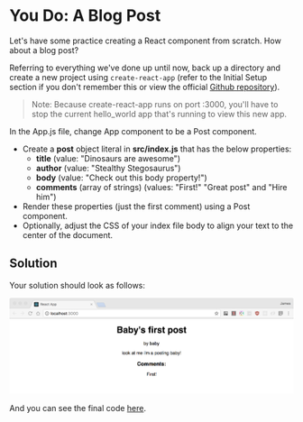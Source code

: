 # You Do: A Blog Post #

Let's have some practice creating a React component from scratch. How about a blog post?

Referring to everything we've done up until now, back up a directory and create a new project using `create-react-app` (refer to the Initial Setup section if you don't remember this or view the official [Github repository](https://github.com/facebookincubator/create-react-app)).

> Note: Because create-react-app runs on port :3000, you'll have to stop the current hello_world app that's running to view this new app.

In the App.js file, change App component to be a Post component.

- Create a __post__ object literal in __src/index.js__ that has the below properties:
  - __title__  (value: "Dinosaurs are awesome")
  - __author__ (value: "Stealthy Stegosaurus")
  - __body__ (value: "Check out this body property!")
  - __comments__ (array of strings)  (values: "First!" "Great post" and "Hire him")
- Render these properties (just the first comment) using a Post component.
- Optionally, adjust the CSS of your index file body to align your text to the center of the document.

## Solution

Your solution should look as follows:

![Solution for Project](../../projects/project-01-jsx/SOLUTION.png)

And you can see the final code [here](https://git.generalassemb.ly/education-product/module-fe-framework-react/tree/master/projects/project-01-jsx).
